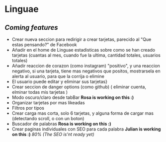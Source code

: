 # Linguae
## _Coming features_

- Crear nueva seccion para redirigir a crear tarjetas, parecido al "Que estas pensando?" de Facebook
- Añadir en el home de Linguae estadisticas sobre como se han creado tarjetas (cuantas al mes, cuando fue la ultima, cantidad totales, usuarios totales)
- Añadir reaccion de corazon (como instagram) "positivo", y una reaccion negativo, si una tarjeta, tiene mas negativos que positos, mostrarsela en alerta al usuario, para que la corrija o elimine
- El usuario puede editar y eliminar sus tarjetas}
- Crear seccion de danger options (como github) ( eliminar cuenta, elminar todas mis tarjetas )
- Modo oscuro/claro desde tabBar **Rosa is working on this :)**
- Organizar tarjetas por mas likeadas
- Filtros por tipos
- Crear carga mas corta, solo 6 tarjetas, y alguna forma de cargar mas (detectando scroll, o con un boton)
- Buscador de palabras **Rosa is working on this :)**
- Crear paginas individuales con SEO para cada palabra **Julian is working on this :)** _80% (The SEO is'nt ready yet)_
